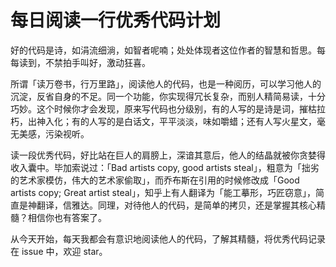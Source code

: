 每日阅读一行优秀代码计划
=================

好的代码是诗，如涓流细淌，如智者呢喃；处处体现者这位作者的智慧和哲思。每每读到，不禁拍手叫好，激动狂喜。

所谓「读万卷书，行万里路」，阅读他人的代码，也是一种阅历，可以学习他人的沉淀，反省自身的不足。同一个功能，你实现得冗长复杂，而别人精简易读，十分巧妙。这个时候你才会发现，原来写代码也分级别，有的人写的是诗是词，摧枯拉朽，出神入化；有的人写的是白话文，平平淡淡，味如嚼蜡；还有人写火星文，毫无美感，污染视听。

读一段优秀代码，好比站在巨人的肩膀上，深谙其意后，他人的结晶就被你贪婪得收入囊中。毕加索说过：「Bad artists copy, good artists steal」，粗意为「拙劣的艺术家模仿，伟大的艺术家偷取」，而乔布斯在引用的时候修改成「Good artists copy; Great artist steal」，知乎上有人翻译为「能工摹形，巧匠窃意」，简直是神翻译，信雅达。同理，对待他人的代码，是简单的拷贝，还是掌握其核心精髓？相信你也有答案了。

从今天开始，每天我都会有意识地阅读他人的代码，了解其精髓，将优秀代码记录在 issue 中，欢迎 star。
